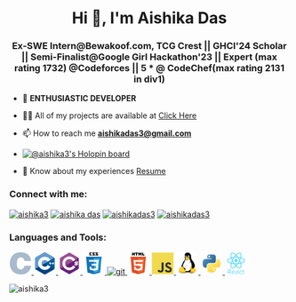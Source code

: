 <h1 align="center">Hi 👋, I'm Aishika Das</h1>
<h3 align="center"> Ex-SWE Intern@Bewakoof.com, TCG Crest || GHCI'24 Scholar || Semi-Finalist@Google Girl Hackathon'23 || Expert (max rating 1732) @Codeforces || 5 * @ CodeChef(max rating 2131 in div1) </h3>

- 🌱 **ENTHUSIASTIC DEVELOPER**

- 👨‍💻 All of my projects are available at [Click Here](https://aishikadas-website.netlify.app/)

- 📫 How to reach me **aishikadas3@gmail.com**
- [![@aishika3's Holopin board](https://holopin.me/aishika3)](https://holopin.io/@aishika3)

- 📄 Know about my experiences [Resume](https://drive.google.com/file/d/1fj_fkoFYATi3K18pSGBTMEKKrmN0Q_xz/view?usp=drive_link)


<h3 align="left">Connect with me:</h3>
<p align="left">
<a href="https://dev.to/aishika3" target="blank"><img align="center" src="https://raw.githubusercontent.com/rahuldkjain/github-profile-readme-generator/master/src/images/icons/Social/devto.svg" alt="aishika3" height="30" width="40" /></a>
<a href="https://www.linkedin.com/in/aishika-das-4624a2237/" target="blank"><img align="center" src="https://raw.githubusercontent.com/rahuldkjain/github-profile-readme-generator/master/src/images/icons/Social/linked-in-alt.svg" alt="aishika das" height="30" width="40" /></a>
<a href="https://www.hackerrank.com/aishikadas3" target="blank"><img align="center" src="https://raw.githubusercontent.com/rahuldkjain/github-profile-readme-generator/master/src/images/icons/Social/hackerrank.svg" alt="aishikadas3" height="30" width="40" /></a>
<a href="https://auth.geeksforgeeks.org/user/aishikadas3" target="blank"><img align="center" src="https://raw.githubusercontent.com/rahuldkjain/github-profile-readme-generator/master/src/images/icons/Social/geeks-for-geeks.svg" alt="aishikadas3" height="30" width="40" /></a>
</p>

<h3 align="left">Languages and Tools:</h3>
<p align="left"> <a href="https://www.cprogramming.com/" target="_blank" rel="noreferrer"> <img src="https://raw.githubusercontent.com/devicons/devicon/master/icons/c/c-original.svg" alt="c" width="40" height="40"/> </a> <a href="https://www.w3schools.com/cpp/" target="_blank" rel="noreferrer"> <img src="https://raw.githubusercontent.com/devicons/devicon/master/icons/cplusplus/cplusplus-original.svg" alt="cplusplus" width="40" height="40"/> </a> <a href="https://www.w3schools.com/cs/" target="_blank" rel="noreferrer"> <img src="https://raw.githubusercontent.com/devicons/devicon/master/icons/csharp/csharp-original.svg" alt="csharp" width="40" height="40"/> </a> <a href="https://www.w3schools.com/css/" target="_blank" rel="noreferrer"> <img src="https://raw.githubusercontent.com/devicons/devicon/master/icons/css3/css3-original-wordmark.svg" alt="css3" width="40" height="40"/> </a> <a href="https://git-scm.com/" target="_blank" rel="noreferrer"> <img src="https://www.vectorlogo.zone/logos/git-scm/git-scm-icon.svg" alt="git" width="40" height="40"/> </a> <a href="https://www.w3.org/html/" target="_blank" rel="noreferrer"> <img src="https://raw.githubusercontent.com/devicons/devicon/master/icons/html5/html5-original-wordmark.svg" alt="html5" width="40" height="40"/> </a> <a href="https://developer.mozilla.org/en-US/docs/Web/JavaScript" target="_blank" rel="noreferrer"> <img src="https://raw.githubusercontent.com/devicons/devicon/master/icons/javascript/javascript-original.svg" alt="javascript" width="40" height="40"/> </a> <a href="https://www.linux.org/" target="_blank" rel="noreferrer"> <img src="https://raw.githubusercontent.com/devicons/devicon/master/icons/linux/linux-original.svg" alt="linux" width="40" height="40"/> </a> <a href="https://www.python.org" target="_blank" rel="noreferrer"> <img src="https://raw.githubusercontent.com/devicons/devicon/master/icons/python/python-original.svg" alt="python" width="40" height="40"/> </a> <a href="https://reactjs.org/" target="_blank" rel="noreferrer"> <img src="https://raw.githubusercontent.com/devicons/devicon/master/icons/react/react-original-wordmark.svg" alt="react" width="40" height="40"/> </a> </p>

<p><img align="left" src="https://github-readme-stats.vercel.app/api/top-langs?username=aishika3&show_icons=true&locale=en&layout=compact" alt="aishika3" /></p>


